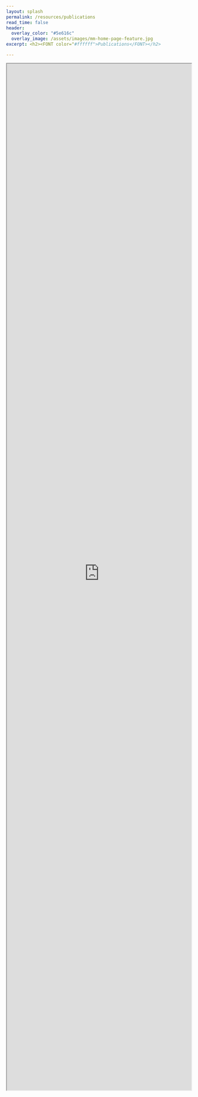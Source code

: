 ```yaml
---
layout: splash
permalink: /resources/publications
read_time: false
header:
  overlay_color: "#5e616c"
  overlay_image: /assets/images/mm-home-page-feature.jpg
excerpt: <h2><FONT color="#ffffff">Publications</FONT></h2>

---
```


<iframe src="https://haltools.archives-ouvertes.fr/Public/afficheRequetePubli.php?auteur_exp=Alexandre%2C+Pohl%3B+Yannick%2C+Donnadieu%3B+Pierre%2C+Sepulchre%3B+Jean-Baptiste%2C+Ladant%3B+Fr%C3%A9d%C3%A9ric%2C+Fluteau%3B+Guillaume%2C+Le+Hir%3B+Yves%2C+Godd%C3%A9ris&typdoc=('ART')&peerReviewing=Oui&CB_auteur=oui&CB_titre=oui&CB_article=oui&langue=Anglais&tri_exp=annee_publi&tri_exp2=auteur_exp&tri_exp3=date_depot&ordre_aff=TA&Fen=Aff&css=../css/styles_publicationsHAL_frame.css" style="width:100%; height:70vh;"></iframe>

